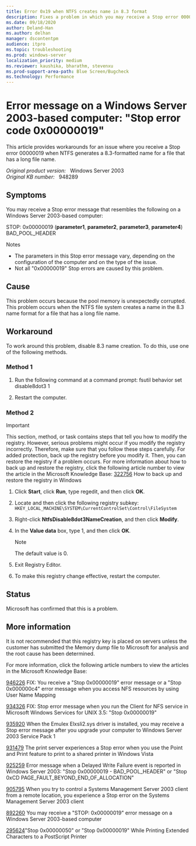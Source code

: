 ```yaml
---
title: Error 0x19 when NTFS creates name in 8.3 format
description: Fixes a problem in which you may receive a Stop error 00000019 (Error 0x19) when NTFS generates a 8.3-formatted name for a file that has a long file name.
ms.date: 09/18/2020
author: Deland-Han
ms.author: delhan
manager: dscontentpm
audience: itpro
ms.topic: troubleshooting
ms.prod: windows-server
localization_priority: medium
ms.reviewer: kaushika, bharathm, stevenxu
ms.prod-support-area-path: Blue Screen/Bugcheck
ms.technology: Performance
---
```

# Error message on a Windows Server 2003-based computer: "Stop error code 0x00000019"

This article provides workarounds for an issue where you receive a Stop error 00000019 when NTFS generates a 8.3-formatted name for a file that has a long file name.

_Original product version:_ &nbsp; Windows Server 2003  
_Original KB number:_ &nbsp; 948289

## Symptoms

You may receive a Stop error message that resembles the following on a Windows Server 2003-based computer:

STOP: 0x00000019 (**parameter1**, **parameter2**, **parameter3**, **parameter4**)
BAD_POOL_HEADER

Notes
- The parameters in this Stop error message vary, depending on the configuration of the computer and on the type of the issue.
- Not all "0x00000019" Stop errors are caused by this problem.

## Cause

This problem occurs because the pool memory is unexpectedly corrupted. This problem occurs when the NTFS file system creates a name in the 8.3 name format for a file that has a long file name.

## Workaround

To work around this problem, disable 8.3 name creation. To do this, use one of the following methods.

### Method 1

1. Run the following command at a command prompt: fsutil behavior set disable8dot3 1 

2. Restart the computer.

### Method 2

> [!IMPORTANT]
> This section, method, or task contains steps that tell you how to modify the registry. However, serious problems might occur if you modify the registry incorrectly. Therefore, make sure that you follow these steps carefully. For added protection, back up the registry before you modify it. Then, you can restore the registry if a problem occurs. For more information about how to back up and restore the registry, click the following article number to view the article in the Microsoft Knowledge Base: [322756](https://support.microsoft.com/help/322756) How to back up and restore the registry in Windows  

1. Click **Start**, click **Run**, type regedit, and then click **OK**.
2. Locate and then click the following registry subkey: `HKEY_LOCAL_MACHINE\SYSTEM\CurrentControlSet\Control\FileSystem`
3. Right-click **NtfsDisable8dot3NameCreation**, and then click **Modify**.
4. In the **Value data** box, type 1, and then click **OK**.

    > [!NOTE]
    > The default value is 0.
5. Exit Registry Editor.
6. To make this registry change effective, restart the computer.

## Status

Microsoft has confirmed that this is a problem. 

## More information

It is not recommended that this registry key is placed on servers unless the customer has submitted the Memory dump file to Microsoft for analysis and the root cause has been determined.

For more information, click the following article numbers to view the articles in the Microsoft Knowledge Base:

[946226](https://support.microsoft.com/help/946226) FIX: You receive a "Stop 0x00000019" error message or a "Stop 0x000000c4" error message when you access NFS resources by using User Name Mapping  

[934326](https://support.microsoft.com/help/934326) FIX: Stop error message when you run the Client for NFS service in Microsoft Windows Services for UNIX 3.5: "Stop 0x00000019"

[935920](https://support.microsoft.com/help/935920) When the Emulex Elxsli2.sys driver is installed, you may receive a Stop error message after you upgrade your computer to Windows Server 2003 Service Pack 1  

[931479](https://support.microsoft.com/help/931479) The print server experiences a Stop error when you use the Point and Print feature to print to a shared printer in Windows Vista  

[925259](https://support.microsoft.com/help/925259) Error message when a Delayed Write Failure event is reported in Windows Server 2003: "Stop 0x00000019 - BAD_POOL_HEADER" or "Stop 0xCD PAGE_FAULT_BEYOND_END_OF_ALLOCATION"

[905795](https://support.microsoft.com/help/905795) When you try to control a Systems Management Server 2003 client from a remote location, you experience a Stop error on the Systems Management Server 2003 client  

[892260](https://support.microsoft.com/help/892260) You may receive a "STOP: 0x00000019" error message on a Windows Server 2003-based computer  

[295624](https://support.microsoft.com/help/295624)"Stop 0x00000050" or "Stop 0x00000019" While Printing Extended Characters to a PostScript Printer
